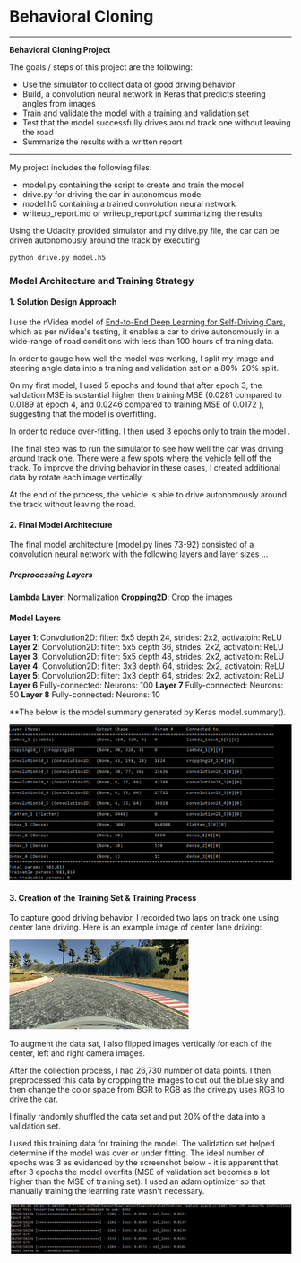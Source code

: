 # **Behavioral Cloning** 

---

**Behavioral Cloning Project**

The goals / steps of this project are the following:
* Use the simulator to collect data of good driving behavior
* Build, a convolution neural network in Keras that predicts steering angles from images
* Train and validate the model with a training and validation set
* Test that the model successfully drives around track one without leaving the road
* Summarize the results with a written report


---


My project includes the following files:
* model.py containing the script to create and train the model
* drive.py for driving the car in autonomous mode
* model.h5 containing a trained convolution neural network 
* writeup_report.md or writeup_report.pdf summarizing the results


Using the Udacity provided simulator and my drive.py file, the car can be driven autonomously around the track by executing 
```sh
python drive.py model.h5
```



### Model Architecture and Training Strategy

#### 1. Solution Design Approach

I use the nVidea model of [End-to-End Deep Learning for Self-Driving Cars](https://devblogs.nvidia.com/deep-learning-self-driving-cars/), which as per nVidea's testing, it enables a car to drive autonomously in a wide-range of road conditions with less than 100 hours of training data. 

In order to gauge how well the model was working, I split my image and steering angle data into a training and validation set on a 80%-20% split. 


On my first model, I used 5 epochs and found that after epoch 3, the validation MSE is sustantial higher then training MSE (0.0281 compared to 0.0189 at epoch 4, and 0.0246 compared to training MSE of 0.0172 ), suggesting that the model is overfitting. 

In order to reduce over-fitting. I then used 3 epochs only to train the model . 

The final step was to run the simulator to see how well the car was driving around track one. There were a few spots where the vehicle fell off the track. To improve the driving behavior in these cases, I created additional data by rotate each image vertically. 

At the end of the process, the vehicle is able to drive autonomously around the track without leaving the road.

#### 2. Final Model Architecture

The final model architecture (model.py lines 73-92) consisted of a convolution neural network with the following layers and layer sizes ...
##### Preprocessing Layers
**Lambda Layer**: Normalization
**Cropping2D**: Crop the images

#### Model Layers
**Layer 1**: Convolution2D: filter: 5x5 depth 24, strides: 2x2, activatoin: ReLU
**Layer 2**: Convolution2D: filter: 5x5 depth 36, strides: 2x2, activatoin: ReLU
**Layer 3**: Convolution2D: filter: 5x5 depth 48, strides: 2x2, activatoin: ReLU
**Layer 4**: Convolution2D: filter: 3x3 depth 64, strides: 2x2, activatoin: ReLU
**Layer 5**: Convolution2D: filter: 3x3 depth 64, strides: 2x2, activatoin: ReLU
**Layer 6** Fully-connected: Neurons: 100
**Layer 7** Fully-connected: Neurons: 50
**Layer 8** Fully-connected: Neurons: 10

**The below is the model summary generated by Keras model.summary().

![model summary](/images_writeup/model_summary.png)


#### 3. Creation of the Training Set & Training Process

To capture good driving behavior, I recorded two laps on track one using center lane driving. Here is an example image of center lane driving:

![center_driving_image](/images_writeup/center_image.jpg)



To augment the data sat, I also flipped images vertically for each of the center, left and right camera images. 

After the collection process, I had 26,730 number of data points. I then preprocessed this data by cropping the images to cut out the blue sky and then change the color space from BGR to RGB as the drive.py uses RGB to drive the car. 


I finally randomly shuffled the data set and put 20% of the data into a validation set. 

I used this training data for training the model. The validation set helped determine if the model was over or under fitting. The ideal number of epochs was 3 as evidenced by the screenshot below - it is apparent that after 3 epochs the model overfits (MSE of validation set becomes a lot higher than the MSE of training set).  I used an adam optimizer so that manually training the learning rate wasn't necessary.

![5_epochs_screenshot](/images_writeup/5_epochs.png)


